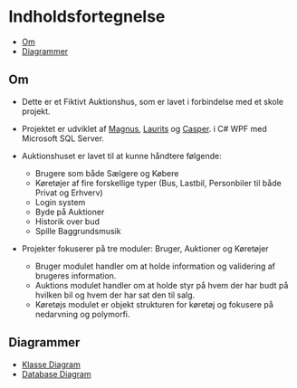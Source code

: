 ﻿# Indholdsfortegnelse

- [Om](#om)
- [Diagrammer](#diagrammer)

## Om

- Dette er et Fiktivt Auktionshus, som er lavet i forbindelse med et skole projekt.
- Projektet er udviklet af [Magnus](https://github.com/Programguy59), [Laurits](https://github.com/Lauritslund1) og [Casper](https://github.com/consoleBeep). i C# WPF med Microsoft SQL Server.
- Auktionshuset er lavet til at kunne håndtere følgende:
    - Brugere som både Sælgere og Købere
    - Køretøjer af fire forskellige typer (Bus, Lastbil, Personbiler til både Privat og Erhverv)
    - Login system
    - Byde på Auktioner
    - Historik over bud
    - Spille Baggrundsmusik


- Projekter fokuserer på tre moduler: Bruger, Auktioner og Køretøjer
    - Bruger modulet handler om at holde information og validering af brugeres information.
    - Auktions modulet handler om at holde styr på hvem der har budt på hvilken bil og hvem der har sat den til salg.
    - Køretøjs modulet er objekt strukturen for køretøj og fokusere på nedarvning og polymorfi.


## Diagrammer

- [Klasse Diagram]()
- [Database Diagram]()
